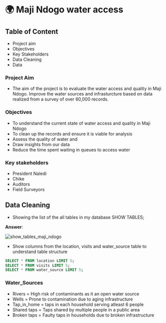 # :earth_africa: Maji Ndogo water access

## Table of Content 
- Project aim
- Objectives
- Key Stakeholders
- Data Cleaning 
- Data 


### Project Aim 
- The aim of the project is to evaluate the water access and quality in Maji Ndogo. Improve the water sources and infrasturcture based on data realized from a survey of over 60,000 records.

### Objectives
- To understand the current state of water access and quality in Maji Ndogo
- To clean up the records and ensure it is viable for analysis
- Assess the quality of water and 
- Draw insights from our data 
- Reduce the time spent waiting in queues to access water 

### Key stakeholders
- President Naledi 
- Chike
- Auditors
- Field Surveyors
  
## Data Cleaning

- Showing the list of the all tables in my database
SHOW TABLES;

**Answer**:

![show_tables_maji_ndogo](https://github.com/user-attachments/assets/089492b3-9192-46a7-bc8d-485df8b13a3f)

- Show columns from the location, visits and water_source table to understand table structure

````sql
SELECT * FROM location LIMIT 5;
SELECT * FROM visits LIMIT 5;
SELECT * FROM water_source LIMIT 5;
````
### Water_Sources
- Rivers = High risk of contaminants as it an open water source
- Wells = Prone to contamination due to aging infrastructure
- Tap_in_home = taps in each household serving atleast 6 people
- Shared taps = Taps shared by multiple people in a public area
- Broken taps = Faulty taps in households due to broken infrastructure

